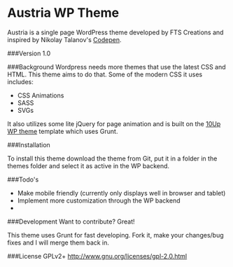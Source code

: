 # Austria WP Theme

Austria is a single page WordPress theme developed by FTS Creations and inspired by Nikolay Talanov's [Codepen].

###Version
1.0

###Background
Wordpress needs more themes that use the latest CSS and HTML. This theme aims to do that. Some of the modern CSS it uses includes:
  - CSS Animations
  - SASS
  - SVGs

It also utilizes some lite jQuery for page animation and is built on the [10Up WP theme] template which uses Grunt.

###Installation

To install this theme download the theme from Git, put it in a folder in the themes folder and select it as active in the WP backend.

###Todo's
- Make mobile friendly (currently only displays well in browser and tablet)
- Implement more customization through the WP backend
- 
###Development
Want to contribute? Great!

This theme uses Grunt for fast developing. Fork it, make your changes/bug fixes and I will merge them back in.

###License
GPLv2+
http://www.gnu.org/licenses/gpl-2.0.html

[10Up WP theme]:https://github.com/10up/grunt-wp-theme
[Codepen]:http://codepen.io/suez/pen/ogYpva